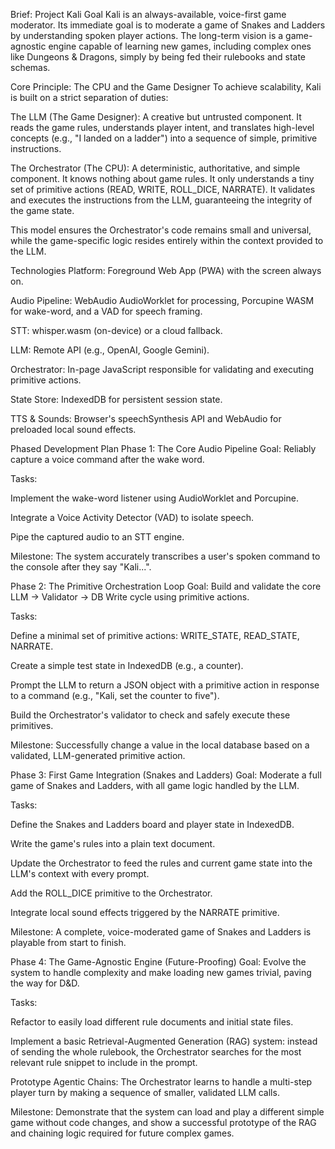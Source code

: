 Brief: Project Kali
Goal
Kali is an always-available, voice-first game moderator. Its immediate goal is to moderate a game of Snakes and Ladders by understanding spoken player actions. The long-term vision is a game-agnostic engine capable of learning new games, including complex ones like Dungeons & Dragons, simply by being fed their rulebooks and state schemas.

Core Principle: The CPU and the Game Designer
To achieve scalability, Kali is built on a strict separation of duties:

The LLM (The Game Designer): A creative but untrusted component. It reads the game rules, understands player intent, and translates high-level concepts (e.g., "I landed on a ladder") into a sequence of simple, primitive instructions.

The Orchestrator (The CPU): A deterministic, authoritative, and simple component. It knows nothing about game rules. It only understands a tiny set of primitive actions (READ, WRITE, ROLL_DICE, NARRATE). It validates and executes the instructions from the LLM, guaranteeing the integrity of the game state.

This model ensures the Orchestrator's code remains small and universal, while the game-specific logic resides entirely within the context provided to the LLM.

Technologies
Platform: Foreground Web App (PWA) with the screen always on.

Audio Pipeline: WebAudio AudioWorklet for processing, Porcupine WASM for wake-word, and a VAD for speech framing.

STT: whisper.wasm (on-device) or a cloud fallback.

LLM: Remote API (e.g., OpenAI, Google Gemini).

Orchestrator: In-page JavaScript responsible for validating and executing primitive actions.

State Store: IndexedDB for persistent session state.

TTS & Sounds: Browser's speechSynthesis API and WebAudio for preloaded local sound effects.

Phased Development Plan
Phase 1: The Core Audio Pipeline
Goal: Reliably capture a voice command after the wake word.

Tasks:

Implement the wake-word listener using AudioWorklet and Porcupine.

Integrate a Voice Activity Detector (VAD) to isolate speech.

Pipe the captured audio to an STT engine.

Milestone: The system accurately transcribes a user's spoken command to the console after they say "Kali...".

Phase 2: The Primitive Orchestration Loop
Goal: Build and validate the core LLM -> Validator -> DB Write cycle using primitive actions.

Tasks:

Define a minimal set of primitive actions: WRITE_STATE, READ_STATE, NARRATE.

Create a simple test state in IndexedDB (e.g., a counter).

Prompt the LLM to return a JSON object with a primitive action in response to a command (e.g., "Kali, set the counter to five").

Build the Orchestrator's validator to check and safely execute these primitives.

Milestone: Successfully change a value in the local database based on a validated, LLM-generated primitive action.

Phase 3: First Game Integration (Snakes and Ladders)
Goal: Moderate a full game of Snakes and Ladders, with all game logic handled by the LLM.

Tasks:

Define the Snakes and Ladders board and player state in IndexedDB.

Write the game's rules into a plain text document.

Update the Orchestrator to feed the rules and current game state into the LLM's context with every prompt.

Add the ROLL_DICE primitive to the Orchestrator.

Integrate local sound effects triggered by the NARRATE primitive.

Milestone: A complete, voice-moderated game of Snakes and Ladders is playable from start to finish.

Phase 4: The Game-Agnostic Engine (Future-Proofing)
Goal: Evolve the system to handle complexity and make loading new games trivial, paving the way for D&D.

Tasks:

Refactor to easily load different rule documents and initial state files.

Implement a basic Retrieval-Augmented Generation (RAG) system: instead of sending the whole rulebook, the Orchestrator searches for the most relevant rule snippet to include in the prompt.

Prototype Agentic Chains: The Orchestrator learns to handle a multi-step player turn by making a sequence of smaller, validated LLM calls.

Milestone: Demonstrate that the system can load and play a different simple game without code changes, and show a successful prototype of the RAG and chaining logic required for future complex games.
